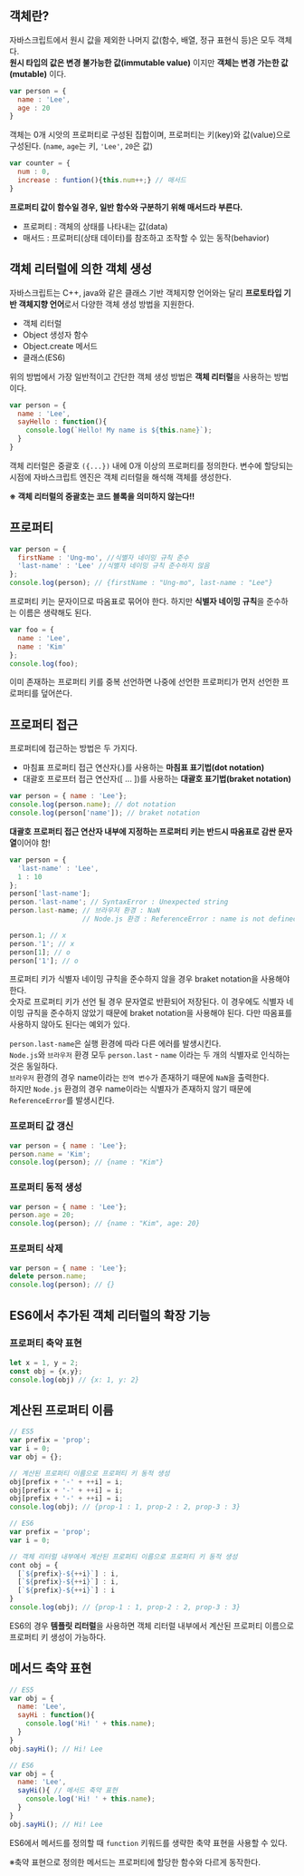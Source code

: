 ## 객체란?
자바스크립트에서 원시 값을 제외한 나머지 값(함수, 배열, 정규 표현식 등)은 모두 객체다.  
**원시 타입의 값은 변경 불가능한 값(immutable value)** 이지만  **객체는 변경 가는한 값(mutable)** 이다.

```js
var person = {
  name : 'Lee',
  age : 20
}
```
객체는 0개 시앗의 프로퍼티로 구성된 집합이며, 프로퍼티는 키(key)와 값(value)으로 구성된다. (`name`, `age`는 키, `'Lee'`, `20`은 값)

```js
var counter = {
  num : 0,
  increase : funtion(){this.num++;} // 매서드
}
```
**프로퍼티 값이 함수일 경우, 일반 함수와 구분하기 위해 매서드라 부른다.**

- 프로퍼티 : 객체의 상태를 나타내는 값(data)
- 매서드 : 프로퍼티(상태 데이터)를 참조하고 조작할 수 있는 동작(behavior)

## 객체 리터럴에 의한 객체 생성
자바스크립트는 C++, java와 같은 클래스 기반 객체지향 언어와는 달리 **프로토타입 기반 객체지향 언어**로서 다양한 객체 생성 방법을 지원한다.
- 객체 리터럴
- Object 생성자 함수
- Object.create 메서드
- 클래스(ES6)

위의 방법에서 가장 일반적이고 간단한 객체 생성 방법은 **객체 리터럴**을 사용하는 방법이다.  
```js
var person = {
  name : 'Lee',
  sayHello : function(){
    console.log(`Hello! My name is ${this.name}`);
  }
}
```

객체 리터럴은 중괄호 `({...})` 내에 0개 이상의 프로퍼티를 정의한다. 변수에 할당되는 시점에 자바스크립트 엔진은 객체 리터럴을 해석해 객체를 생성한다.  
  
**※ 객체 리터럴의 중괄호는 코드 블록을 의미하지 않는다!!**

## 프로퍼티
```js
var person = {
  firstName : 'Ung-mo', //식별자 네이밍 규칙 준수
  'last-name' : 'Lee' //식별자 네이밍 규칙 준수하지 않음
};
console.log(person); // {firstName : "Ung-mo", last-name : "Lee"}
```
프로퍼티 키는 문자이므로 따옴표로 묶어야 한다. 하지만 **식별자 네이밍 규칙**을 준수하는 이름은 생략해도 된다.

```js
var foo = {
  name : 'Lee',
  name : 'Kim'
};
console.log(foo);
```
이미 존재하는 프로퍼티 키를 중복 선언하면 나중에 선언한 프로퍼티가 먼저 선언한 프로퍼티를 덮어쓴다.  

## 프로퍼티 접근
프로퍼티에 접근하는 방법은 두 가지다.
- 마침표 프로퍼티 접근 연산자(.)를 사용하는 **마침표 표기법(dot notation)**
- 대괄호 프로프터 접근 연산자([ ... ])를 사용하는 **대괄호 표기법(braket notation)**

```js
var person = { name : 'Lee'};
console.log(person.name); // dot notation
console.log(person['name']); // braket notation
```
**대괄호 프로퍼티 접근 연산자 내부에 지정하는 프로퍼티 키는 반드시 따옴표로 감싼 문자열**이어야 함!

```js
var person = {
  'last-name' : 'Lee',
  1 : 10
};
person['last-name'];
person.'last-name'; // SyntaxError : Unexpected string
person.last-name; // 브라우저 환경 : NaN
                  // Node.js 환경 : ReferenceError : name is not defined

person.1; // x
person.'1'; // x
person[1]; // o
person['1']; // o
```
프로퍼티 키가 식별자 네이밍 규칙을 준수하지 않을 경우 braket notation을 사용해야 한다.  
숫자로 프로퍼티 키가 선언 될 경우 문자열로 반환되어 저장된다. 이 경우에도 식별자 네이밍 규칙을 준수하지 않았기 때문에 braket notation을 사용해야 된다. 다만 따옴표를 사용하지 않아도 된다는 예외가 있다.  
  
`person.last-name`은 실행 환경에 따라 다른 에러를 발생시킨다.  
`Node.js`와 `브라우저` 환경 모두 `person.last` - `name` 이라는 두 개의 식별자로 인식하는 것은 동일하다.  
`브라우저` 환경의 경우 name이라는 `전역 변수`가 존재하기 때문에 `NaN`을 출력한다.  
하지만 `Node.js` 환경의 경우 name이라는 식별자가 존재하지 않기 때문에 `ReferenceError`를 발생시킨다.  
  
### 프로퍼티 값 갱신
```js
var person = { name : 'Lee'};
person.name = 'Kim';
console.log(person); // {name : "Kim"}
```
### 프로퍼티 동적 생성
```js
var person = { name : 'Lee'};
person.age = 20;
console.log(person); // {name : "Kim", age: 20}
```
### 프로퍼티 삭제
```js
var person = { name : 'Lee'};
delete person.name;
console.log(person); // {}
```

## ES6에서 추가된 객체 리터럴의 확장 기능

### 프로퍼티 축약 표현
```js
let x = 1, y = 2;
const obj = {x,y};
console.log(obj) // {x: 1, y: 2}
```

## 계산된 프로퍼티 이름
```js
// ES5
var prefix = 'prop';
var i = 0;
var obj = {};

// 계산된 프로퍼티 이름으로 프로퍼티 키 동적 생성
obj[prefix + '-' + ++i] = i;
obj[prefix + '-' + ++i] = i;
obj[prefix + '-' + ++i] = i;
console.log(obj); // {prop-1 : 1, prop-2 : 2, prop-3 : 3}
```

```js
// ES6
var prefix = 'prop';
var i = 0;

// 객체 리터럴 내부에서 계산된 프로퍼티 이름으로 프로퍼티 키 동적 생성
cont obj = {
  [`${prefix}-${++i}`] : i,
  [`${prefix}-${++i}`] : i,
  [`${prefix}-${++i}`] : i
}
console.log(obj); // {prop-1 : 1, prop-2 : 2, prop-3 : 3}
```
ES6의 경우 **템플릿 리터럴**을 사용하면 객체 리터럴 내부에서 계산된 프로퍼티 이름으로 프로퍼티 키 생성이 가능하다.
## 메서드 축약 표현
```js
// ES5
var obj = {
  name: 'Lee',
  sayHi : function(){
    console.log('Hi! ' + this.name);
  }
}
obj.sayHi(); // Hi! Lee
```

```js
// ES6
var obj = {
  name: 'Lee',
  sayHi(){ // 메서드 축약 표현
    console.log('Hi! ' + this.name);
  }
}
obj.sayHi(); // Hi! Lee
```
ES6에서 메서드를 정의할 때 `function` 키워드를 생략한 축약 표현을 사용할 수 있다. 
   
※축약 표현으로 정의한 메서드는 프로퍼티에 할당한 함수와 다르게 동작한다.